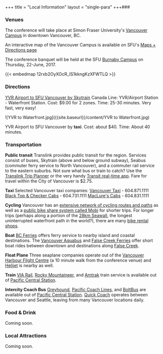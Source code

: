 +++
title = "Local Information"
layout = "single-para"
+++###


### Venues

The conference will take place at Simon Fraser University's [Vancouver Campus](https://www.sfu.ca/campuses/vancouver.html) in downtown Vancouver, BC. 

An interactive map of the Vancouver Campus is available on SFU's [Maps + Directions page](https://www.sfu.ca/campuses/maps-and-directions/vancouver-map.html)

The conference banquet will be held at the SFU [Burnaby Campus](https://www.sfu.ca/campuses/burnaby.html) on Thursday, 22-June, 2017.

{{< embedmap 12rxb2OyXOcR_IS1kkngKzXFWTLQ >}}

### Directions

[YVR Airport to SFU Vancouver by Skytrain](https://www.google.ca/maps/dir/YVR-Airport,+Richmond,+BC/Harbour+Centre,+West+Hastings+Street,+Vancouver,+BC/@49.2392857,-123.1800167,13z/data=!3m1!4b1!4m14!4m13!1m5!1m1!1s0x54860b35cf6b5445:0xa4e577cdca813aa5!2m2!1d-123.1781014!2d49.1942659!1m5!1m1!1s0x548671786785c251:0xa13de85753959110!2m2!1d-123.1119349!2d49.2846966!3e3) Canada Line: YVR/Airport Station - Waterfront Station. Cost: $9.00 for 2 zones. Time: 25-30 minutes. Very fast, very easy! 

![YVR to Waterfront.jpg]({{site.baseurl}}/content/YVR to Waterfront.jpg)

YVR Airport to SFU Vancouver by **taxi**. Cost: about $40. Time: About 40 minutes.

### Transportation

**Public transit**
Translink provides public transit for the region. Services consist of buses, Skytrain (above and below ground subway), Seabus (commuter ferry service to North Vancouver), and a commuter rail service to the eastern suburbs. Not sure what bus or train to catch? Use the [Translink Trip Planner](http://tripplanning.translink.ca/) or the very handy [Transit real-time app](https://transitapp.com/). Fare for travel within the City of Vancouver is $2.75. 

**Taxi**
Selected Vancouver taxi companies:
[Vancouver Taxi](http://www.vancouvertaxi.cab/) - 604.871.1111
[Black Top & Checker Cabs](http://btccabs.ca/) - 604.731.1111
[MacLure's Cabs](https://www.maclurescabs.ca/) - 604.831.1111

**Cycling** 
Vancouver has an [extensive network of cycling routes and paths](http://vancouver.ca/streets-transportation/cycling-routes-maps-and-trip-planner.aspx) as well as a [public bike share system called Mobi](http://vancouver.ca/streets-transportation/public-bike-share-system.aspx) for shorter trips. For longer trips (perhaps along a portion of the [28km Seawall](http://vancouver.ca/parks-recreation-culture/seawall.aspx), the longest uninterrupted waterfront path in the world?), there are many [bike rental shops](https://www.google.ca/search?q=bike+rental+vancouver&oq=bike+rental+vancouver&aqs=chrome..69i57j0l5.4375j0j7&sourceid=chrome&ie=UTF-8#q=bike+rental+vancouver&rflfq=1&rlha=0&rllag=49279207,-123122149,2007&tbm=lcl&tbs=lrf:!2m1!1e2!2m1!1e3!3sEAE,lf:1,lf_ui:10&rlfi=hd:;si:;mv:!1m3!1d12538.449380626442!2d-123.12634154738771!3d49.284441572200585!3m2!1i1500!2i925!4f13.1;tbs:lrf:!2m1!1e2!2m1!1e3!3sEAE,lf:1,lf_ui:10). 

**Boat**
[BC Ferries](http://www.bcferries.com/) offers ferry service to nearby island and coastal destinations. The [Vancouver Aquabus](http://theaquabus.com/) and [False Creek Ferries](http://www.granvilleislandferries.bc.ca/) offer short boat rides between downtown and destinations along [False Creek](https://www.google.ca/maps/place/False+Creek/@49.2757354,-123.1415827,14z/data=!3m1!4b1!4m5!3m4!1s0x548673d6a4eb7d2b:0x3214eea038e80fc0!8m2!3d49.2698701!4d-123.1247632). 

**Float Plane**
Three seaplane companies operate out of the [Vancouver Harbour Flight Centre](http://vhfc.ca/) (a 10 minute walk from the conference venue) and [Helijet](http://helijet.com/) is nearby as well. 

**Train**
[VIA Rail](http://www.viarail.ca/en), [Rocky Mountaineer](https://www.rockymountaineer.com/), and [Amtrak](https://www.amtrak.com/home) train service is available out of [Pacific Central Station](https://en.wikipedia.org/wiki/Pacific_Central_Station). 

**Intercity Coach Bus**
[Greyhound](https://www.greyhound.ca/), [Pacific Coach Lines](http://www.pacificcoach.com/), and [BoltBus](https://www.boltbus.com/) are available out of [Pacific Central Station](https://en.wikipedia.org/wiki/Pacific_Central_Station). [Quick Coach](http://www.quickcoach.com/) operates between Vancouver and Seattle, leaving from many Vancouver locations daily. 

### Food & Drink

Coming soon. 

### Local Attractions

Coming soon.
